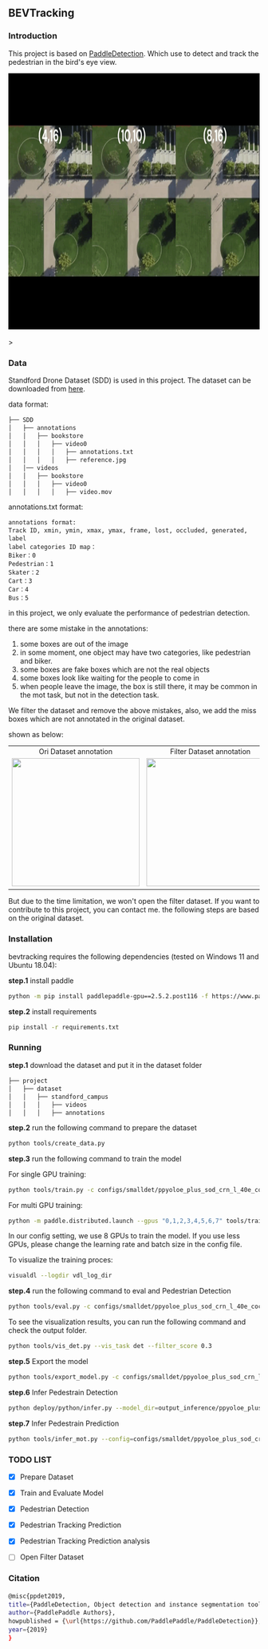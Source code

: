 ## BEVTracking

### Introduction

This project is based on [PaddleDetection](https://github.com/PaddlePaddle/PaddleDetection). Which use to detect and track the pedestrian in the bird's eye view.


<p align="center">
<img src="figures/output.gif" height="512px" width="521px"/>
</p>>

### Data

Standford Drone Dataset (SDD) is used in this project. The dataset can be downloaded from [here](https://cvgl.stanford.edu/projects/uav_data/).

data format:
```
├── SDD
│   ├── annotations
│   │   ├── bookstore
│   │   │   ├── video0
│   │   │   │   ├── annotations.txt
│   │   │   │   ├── reference.jpg
│   │── videos
│   │   ├── bookstore
│   │   │   ├── video0
│   │   │   │   ├── video.mov
```

annotations.txt format:
```
annotations format:
Track ID, xmin, ymin, xmax, ymax, frame, lost, occluded, generated, label
label categories ID map：
Biker：0
Pedestrian：1
Skater：2
Cart：3
Car：4
Bus：5
```
in this project, we only evaluate the performance of pedestrian detection.

there are some mistake in the annotations:
1. some boxes are out of the image
2. in some moment, one object may have two categories, like pedestrian and biker. 
3. some boxes are fake boxes which are not the real objects
4. some boxes look like waiting for the people to come in
5. when people leave the image, the box is still there, it may be common in the mot task, but not in the detection task.

We filter the dataset and remove the above mistakes, also, we add the miss boxes which are not annotated in the original dataset.

shown as below:

<table align="center">
  <tr align="center">
    <td align="center">Ori Dataset annotation</td>
    <td align="center">Filter Dataset annotation</td>
  </tr>
  <tr align="center">
    <td align="center"><img src="figures/ori_vis.gif" width=256 height=256></td>
    <td align="center"><img src="figures/filter_vis.gif" width=256 height=256></td>
  </tr>
 </table>

But due to the time limitation, we won't open the filter dataset. If you want to contribute to this project, you can contact me.
the following steps are based on the original dataset.

### Installation

bevtracking requires the following dependencies (tested on Windows 11 and Ubuntu 18.04):

**step.1** install paddle
    
```bash
python -m pip install paddlepaddle-gpu==2.5.2.post116 -f https://www.paddlepaddle.org.cn/whl/windows/mkl/avx/stable.html
```

**step.2** install requirements

```bash
pip install -r requirements.txt
```

### Running

**step.1** download the dataset and put it in the dataset folder

```
├── project
│   ├── dataset
│   │   ├── standford_campus
│   │   │   ├── videos
│   │   │   ├── annotations
```

**step.2** run the following command to prepare the dataset

```bash
python tools/create_data.py
```

**step.3** run the following command to train the model

For single GPU training:
```bash
python tools/train.py -c configs/smalldet/ppyoloe_plus_sod_crn_l_40e_coco.yml --eval --use_vdl True
```
For multi GPU training:
```bash
python -m paddle.distributed.launch --gpus "0,1,2,3,4,5,6,7" tools/train.py -c configs/smalldet/ppyoloe_plus_sod_crn_l_40e_coco.yml --eval --use_vdl True
```
In our config setting, we use 8 GPUs to train the model. If you use less GPUs, please change the learning rate and batch size in the config file.

To visualize the training proces:

```bash
visualdl --logdir vdl_log_dir
```

**step.4** run the following command to eval and Pedestrian Detection

```bash
python tools/eval.py -c configs/smalldet/ppyoloe_plus_sod_crn_l_40e_coco.yml -o weights=output/best_model/model.pdparams
```

To see the visualization results, you can run the following command and check the output folder.

```bash
python tools/vis_det.py --vis_task det --filter_score 0.3 
``` 

**step.5** Export the model

```bash
python tools/export_model.py -c configs/smalldet/ppyoloe_plus_sod_crn_l_40e_coco.yml --output_dir=./inference_model -o weights=output/best_model
``` 

**step.6** Infer Pedestrain Detection

```bash
python deploy/python/infer.py --model_dir=output_inference/ppyoloe_plus_sod_crn_l_40e_coco --image_dir=$image_dir$ --device=GPU --threshold=0.25 --output_dir out_vis --save_results
``` 

**step.7** Infer Pedestrain Prediction

```bash
python tools/infer_mot.py --config=configs/smalldet/ppyoloe_plus_sod_crn_l_track_coco.yml -o weights=output/best_model/model.pdparams --image_dir $image_dir$ --save_images --scaled True --det_results_dir out_vis --output_dir out_mot --given_frame 10 --pred_frame 10
``` 

### TODO LIST 

- [x] Prepare Dataset
- [x] Train and Evaluate Model
- [x] Pedestrian Detection
- [x] Pedestrian Tracking Prediction
- [x] Pedestrian Tracking Prediction analysis
- [ ] Open Filter Dataset


### Citation

```bash
@misc{ppdet2019,
title={PaddleDetection, Object detection and instance segmentation toolkit based on PaddlePaddle.},
author={PaddlePaddle Authors},
howpublished = {\url{https://github.com/PaddlePaddle/PaddleDetection}},
year={2019}
}
```